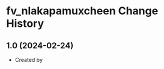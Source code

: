fv_nlakapamuxcheen Change History
====================

1.0 (2024-02-24)
----------------
* Created by 

